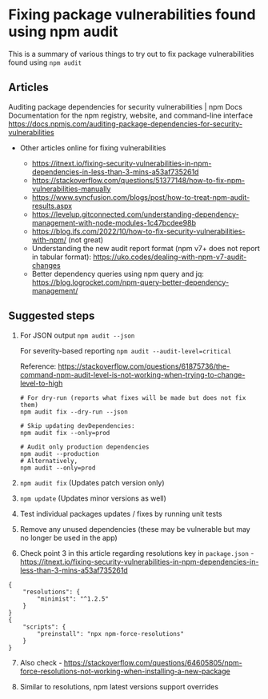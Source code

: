 # Fixing package vulnerabilities found using npm audit

This is a summary of various things to try out to fix package vulnerabilities found using `npm audit`

## Articles

Auditing package dependencies for security vulnerabilities | npm Docs  
Documentation for the npm registry, website, and command-line interface  
https://docs.npmjs.com/auditing-package-dependencies-for-security-vulnerabilities

-   Other articles online for fixing vulnerabilities

    -   https://itnext.io/fixing-security-vulnerabilities-in-npm-dependencies-in-less-than-3-mins-a53af735261d
    -   https://stackoverflow.com/questions/51377148/how-to-fix-npm-vulnerabilities-manually
    -   https://www.syncfusion.com/blogs/post/how-to-treat-npm-audit-results.aspx
    -   https://levelup.gitconnected.com/understanding-dependency-management-with-node-modules-1c47bcdee98b
    -   https://blog.ifs.com/2022/10/how-to-fix-security-vulnerabilities-with-npm/ (not great)
    -   Understanding the new audit report format (npm v7+ does not report in tabular format): https://uko.codes/dealing-with-npm-v7-audit-changes
    -   Better dependency queries using npm query and jq: https://blog.logrocket.com/npm-query-better-dependency-management/

## Suggested steps

1.  For JSON output
    `npm audit --json`

    For severity-based reporting
    `npm audit --audit-level=critical`

    Reference: https://stackoverflow.com/questions/61875736/the-command-npm-audit-level-is-not-working-when-trying-to-change-level-to-high

    ```
    # For dry-run (reports what fixes will be made but does not fix them)
    npm audit fix --dry-run --json

    # Skip updating devDependencies:
    npm audit fix --only=prod

    # Audit only production dependencies
    npm audit --production
    # Alternatively,
    npm audit --only=prod
    ```

2.  `npm audit fix` (Updates patch version only)
3.  `npm update` (Updates minor versions as well)
4.  Test individual packages updates / fixes by running unit tests
5.  Remove any unused dependencies (these may be vulnerable but may no longer be used in the app)
6.  Check point 3 in this article regarding resolutions key in `package.json` - https://itnext.io/fixing-security-vulnerabilities-in-npm-dependencies-in-less-than-3-mins-a53af735261d

```
{
    "resolutions": {
        "minimist": "^1.2.5"
    }
}
{
    "scripts": {
        "preinstall": "npx npm-force-resolutions"
    }
}
```

7.  Also check - https://stackoverflow.com/questions/64605805/npm-force-resolutions-not-working-when-installing-a-new-package

8.  Similar to resolutions, npm latest versions support overrides
